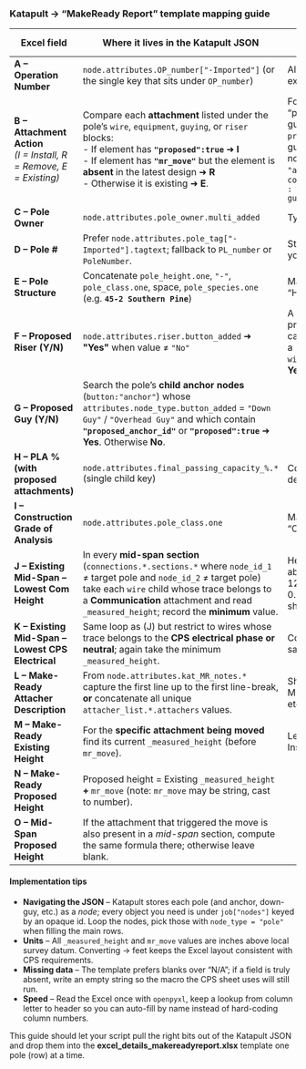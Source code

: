 ### Katapult → “MakeReady Report” template mapping guide

| Excel field                                                            | Where it lives in the Katapult JSON                                                                                                                                                                                                                                                                   | Notes on extraction / transforms                                                                                                                                                                                                          |
| ---------------------------------------------------------------------- | ----------------------------------------------------------------------------------------------------------------------------------------------------------------------------------------------------------------------------------------------------------------------------------------------------- | ----------------------------------------------------------------------------------------------------------------------------------------------------------------------------------------------------------------------------------------- |
| **A – Operation Number**                                               | `node.attributes.OP_number["-Imported"]` (or the single key that sits under `OP_number`)                                                                                                                                                                                                              | Always a string; keep the exact value.                                                                                                                                                                                                    |
| **B – Attachment Action**<br>*(I = Install, R = Remove, E = Existing)* | Compare each **attachment** listed under the pole’s `wire`, `equipment`, `guying`, or `riser` blocks:  <br>- If element has **`"proposed":true`**  ➜ **I**  <br>- If element has **`"mr_move"`** but the element is **absent** in the latest design  ➜ **R**  <br>- Otherwise it is existing ➜ **E**. | For wires and risers the “proposed” flag is explicit; for guys it appears as `proposed_anchor_id` on the guy or by a separate anchor node whose `button` is `"anchor"` with `connection_type.button_added : "down guy" / "overhead guy"`  |
| **C – Pole Owner**                                                     | `node.attributes.pole_owner.multi_added`                                                                                                                                                                                                                                                              | Typically `"CPS Energy"`.                                                                                                                                                                                                                 |
| **D – Pole #**                                                         | Prefer `node.attributes.pole_tag["-Imported"].tagtext`; fallback to `PL_number` or `PoleNumber`.                                                                                                                                                                                                      | Strips the “PL” prefix only if you want bare digits.                                                                                                                                                                                      |
| **E – Pole Structure**                                                 | Concatenate `pole_height.one`, `"-"`, `pole_class.one`, space, `pole_species.one` (e.g. **`45-2 Southern Pine`**)                                                                                                                                                                                     | Matches CPS format “HEIGHT-CLASS SPECIES”.                                                                                                                                                                                                |
| **F – Proposed Riser (Y/N)**                                           | `node.attributes.riser.button_added` ➜ **"Yes"** when value ≠ `"No"`                                                                                                                                                                                                                                  | A riser that is *only* in the proposed design will also carry `"proposed": true` inside a `riser` element under `wire/equipment`; treat that as **Yes**.                                                                                  |
| **G – Proposed Guy (Y/N)**                                             | Search the pole’s **child anchor nodes** (`button:"anchor"`) whose `attributes.node_type.button_added` = `"Down Guy"` / `"Overhead Guy"` and which contain **`"proposed_anchor_id"`** or **`"proposed":true`** ➜ **Yes**.  Otherwise **No**.                                                          |                                                                                                                                                                                                                                           |
| **H – PLA % (with proposed attachments)**                              | `node.attributes.final_passing_capacity_%.*` (single child key)                                                                                                                                                                                                                                       | Convert to number; keep one decimal place as in template.                                                                                                                                                                                 |
| **I – Construction Grade of Analysis**                                 | `node.attributes.pole_class.one`                                                                                                                                                                                                                                                                      | Maps directly to CPS “Construction grade” column.                                                                                                                                                                                         |
| **J – Existing Mid-Span – Lowest Com Height**                          | In every **mid-span section** (`connections.*.sections.*` where `node_id_1` ≠ target pole and `node_id_2` ≠ target pole) take each `wire` child whose trace belongs to a **Communication** attachment and read `_measured_height`; record the **minimum** value.                                      | Heights are stored in *inches* above survey origin; divide by 12 and round to the nearest 0.1 ft before writing to the sheet.                                                                                                             |
| **K – Existing Mid-Span – Lowest CPS Electrical**                      | Same loop as (J) but restrict to wires whose trace belongs to the **CPS electrical phase or neutral**; again take the minimum `_measured_height`.                                                                                                                                                     | Convert inches➜feet the same way.                                                                                                                                                                                                         |
| **L – Make-Ready Attacher Description**                                | From `node.attributes.kat_MR_notes.*` capture the first line up to the first line-break, **or** concatenate all unique `attacher_list.*.attachers` values.                                                                                                                                            | Shows who will perform the MR work (Charter, AT\&T, CPS, etc.).                                                                                                                                                                           |
| **M – Make-Ready Existing Height**                                     | For the **specific attachment being moved** find its current `_measured_height` (before `mr_move`).                                                                                                                                                                                                   | Leave blank when action = Install.                                                                                                                                                                                                        |
| **N – Make-Ready Proposed Height**                                     | Proposed height = Existing `_measured_height` **+** `mr_move` (note: `mr_move` may be string, cast to number).                                                                                                                                                                                        |                                                                                                                                                                                                                                           |
| **O – Mid-Span Proposed Height**                                       | If the attachment that triggered the move is also present in a *mid-span* section, compute the same formula there; otherwise leave blank.                                                                                                                                                             |                                                                                                                                                                                                                                           |

#### Implementation tips

* **Navigating the JSON** – Katapult stores each pole (and anchor, down-guy, etc.) as a *node*; every object you need is under `job["nodes"]` keyed by an opaque id.  Loop the nodes, pick those with `node_type = "pole"` when filling the main rows.
* **Units** – All `_measured_height` and `mr_move` values are inches above local survey datum.  Converting → feet keeps the Excel layout consistent with CPS requirements.
* **Missing data** – The template prefers blanks over “N/A”; if a field is truly absent, write an empty string so the macro the CPS sheet uses will still run.
* **Speed** – Read the Excel once with `openpyxl`, keep a lookup from column letter to header so you can auto-fill by name instead of hard-coding column numbers.

This guide should let your script pull the right bits out of the Katapult JSON and drop them into the **excel\_details\_makereadyreport.xlsx** template one pole (row) at a time.
